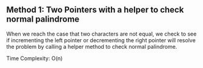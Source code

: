 ## Method 1: Two Pointers with a helper to check normal palindrome
When we reach the case that two characters are not equal, we check to see if incrementing the left pointer or decrementing the right pointer will resolve the problem by calling a helper method to check normal palindrome. </br>

Time Complexity: O(n)
